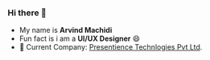 ### Hi there 👋

- My name is **Arvind Machidi**
- Fun fact is i am a **UI/UX Designer** 😄 
- 💼 Current Company: [Presentience Technlogies Pvt Ltd](https://www.presentience.in/).
